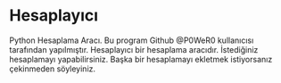 # Hesaplayıcı
Python Hesaplama Aracı.
Bu program Github @P0WeR0 kullanıcısı tarafından yapılmıştır.
Hesaplayıcı bir hesaplama aracıdır.
İstediğiniz hesaplamayı yapabilirsiniz. Başka bir hesaplamayı ekletmek istiyorsanız
çekinmeden söyleyiniz.
